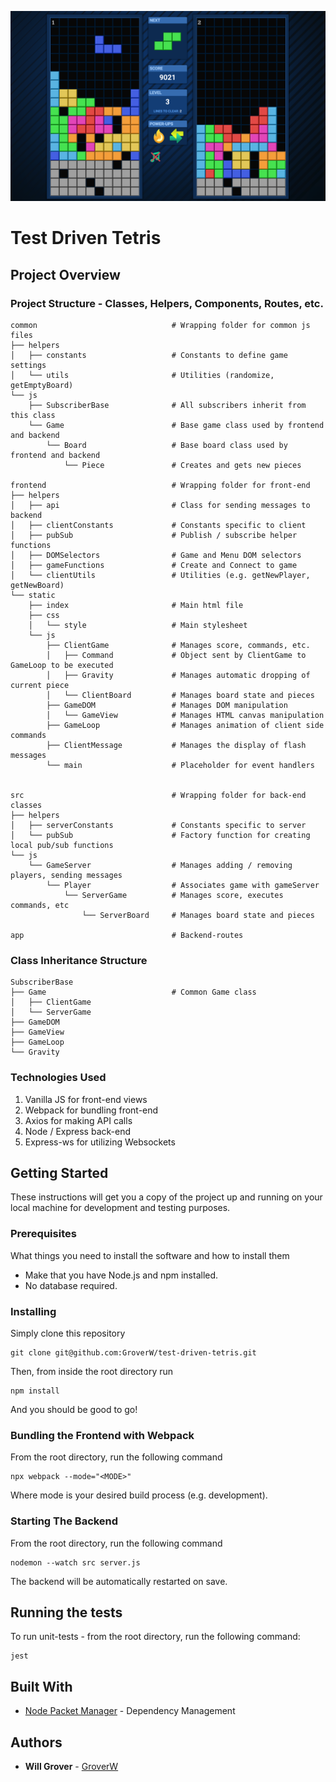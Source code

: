 ![Screenshot of Gameplay](https://github.com/GroverW/test-driven-tetris/blob/master/gameplayscreen.png?raw=true)

# Test Driven Tetris

## Project Overview

### Project Structure - Classes, Helpers, Components, Routes, etc.

```
common                              # Wrapping folder for common js files
├── helpers
│   ├── constants                   # Constants to define game settings
│   └── utils                       # Utilities (randomize, getEmptyBoard)
└── js
    ├── SubscriberBase              # All subscribers inherit from this class
    └── Game                        # Base game class used by frontend and backend
        └── Board                   # Base board class used by frontend and backend
            └── Piece               # Creates and gets new pieces

frontend                            # Wrapping folder for front-end
├── helpers
│   ├── api                         # Class for sending messages to backend
│   ├── clientConstants             # Constants specific to client
│   ├── pubSub                      # Publish / subscribe helper functions
│   ├── DOMSelectors                # Game and Menu DOM selectors
│   ├── gameFunctions               # Create and Connect to game
│   └── clientUtils                 # Utilities (e.g. getNewPlayer, getNewBoard)
└── static
    ├── index                       # Main html file
    ├── css               
    │   └── style                   # Main stylesheet
    └── js
        ├── ClientGame              # Manages score, commands, etc. 
        │   ├── Command             # Object sent by ClientGame to GameLoop to be executed
        │   ├── Gravity             # Manages automatic dropping of current piece
        │   └── ClientBoard         # Manages board state and pieces
        ├── GameDOM                 # Manages DOM manipulation
        │   └── GameView            # Manages HTML canvas manipulation
        ├── GameLoop                # Manages animation of client side commands
        ├── ClientMessage           # Manages the display of flash messages
        └── main                    # Placeholder for event handlers
        

src                                 # Wrapping folder for back-end classes
├── helpers
│   ├── serverConstants             # Constants specific to server
│   └── pubSub                      # Factory function for creating local pub/sub functions
└── js
    └── GameServer                  # Manages adding / removing players, sending messages
        └── Player                  # Associates game with gameServer        
            └── ServerGame          # Manages score, executes commands, etc
                └── ServerBoard     # Manages board state and pieces 

app                                 # Backend-routes
```

### Class Inheritance Structure
```
SubscriberBase
├── Game                            # Common Game class
│   ├── ClientGame
│   └── ServerGame
├── GameDOM                         
├── GameView                        
├── GameLoop                        
└── Gravity                         
```

### Technologies Used

1. Vanilla JS for front-end views
2. Webpack for bundling front-end
3. Axios for making API calls
4. Node / Express back-end
5. Express-ws for utilizing Websockets

## Getting Started

These instructions will get you a copy of the project up and running on your local machine for development and testing purposes.

### Prerequisites

What things you need to install the software and how to install them

* Make that you have Node.js and npm installed. 
* No database required.

### Installing

Simply clone this repository

```
git clone git@github.com:GroverW/test-driven-tetris.git
```

Then, from inside the root directory run

```
npm install
```

And you should be good to go!

### Bundling the Frontend with Webpack

From the root directory, run the following command

```
npx webpack --mode="<MODE>"
```

Where mode is your desired build process (e.g. development).

### Starting The Backend

From the root directory, run the following command

```
nodemon --watch src server.js
```

The backend will be automatically restarted on save.

## Running the tests

To run unit-tests - from the root directory, run the following command:
```
jest
```

## Built With

* [Node Packet Manager](https://www.npmjs.com/) - Dependency Management

## Authors

* **Will Grover** - [GroverW](https://github.com/GroverW)